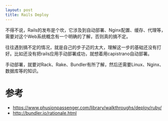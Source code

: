 ```yaml
---
layout: post
title: Rails Deploy
---
```


不得不说，Rails的发布是个坎，它涉及到自动部署、Nginx配置、缓存、代理等，需要对这个Web系统概念有一个明确的了解，否则真的搞不定。

往往遇到搞不定的情况，就是自己的步子迈的太大，理解这一步的基础还没有打好。比如还没有把rails应用手动部署成功，就想着用capistrano自动部署。

手动部署，就要对Rack、Rake、Bundler有所了解，然后还需要Linux、Nginx、数据库等的知识。



# 参考
* https://www.phusionpassenger.com/library/walkthroughs/deploy/ruby/
* http://bundler.io/rationale.html
